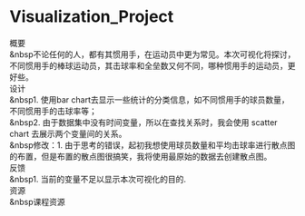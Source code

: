 # Visualization_Project
概要  
&nbsp不论任何的人，都有其惯用手，在运动员中更为常见。本次可视化将探讨，不同惯用手的棒球运动员，其击球率和全垒数又何不同，哪种惯用手的运动员，更好些。   
设计        
&nbsp1. 使用bar chart去显示一些统计的分类信息，如不同惯用手的球员数量，不同惯用手的击球率等；  
&nbsp2. 由于数据集中没有时间变量，所以在查找关系时，我会使用 scatter chart 去展示两个变量间的关系。  
&nbsp修改：1. 由于思考的错误，起初我想使用球员数量和平均击球率进行散点图的布置，但是布置的散点图很搞笑，我将使用最原始的数据去创建散点图。  
反馈       
&nbsp1. 当前的变量不足以显示本次可视化的目的.      
资源           
&nbsp课程资源          

